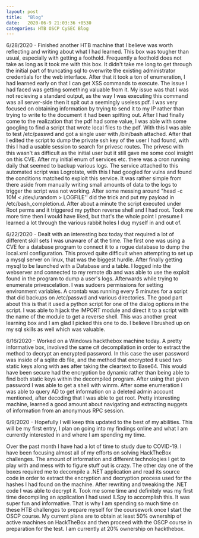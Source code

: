 ```yaml
---
layout: post
title:  "Blog"
date:   2020-06-9 21:03:36 +0530
categories: HTB OSCP CySEC Blog
---
```

6/28/2020 - Finished another HTB machine that I believe was worth reflecting and writing about what I had learned. This box was tougher than usual, especially with getting a foothold. Frequently a foothold does not take as long as it took me with this box. It didn't take me long to get through the initial part of truncating sql to overwrite the existing administrator credentials for the web interface. After that it took a ton of enumeration, I had learned early on that I can get XSS commands to execute. The issue I had faced was getting something valuable from it. My issue was that I was not recieving a standard output, as the way I was executing this command was all server-side then it spit out a seemingly useless pdf. I was very focused on obtaining information by trying to send it to my IP rather than trying to write to the document it had been spitting out. After I had finally come to the realization that the pdf had some value, I was able with some googling to find a script that wrote local files to the pdf. With this I was able to test /etc/passwd and got a single user with /bin/bash attached. After that I edited the script to dump the private ssh key of the user I had found, with this I had a usable session to search for privesc routes. The privesc with this wasn't as difficult as the initial user but it still gave me some cool insight on this CVE. After my initial enum of services etc. there was a cron running daily that seemed to backup various logs. The service attached to this automated script was Logrotate, with this I had googled for vulns and found the conditions matched to exploit this service. It was rather simple from there aside from manually writing small amounts of data to the logs to trigger the script was not working. After some messing around "head -c 10M < /dev/urandom > LOGFILE'' did the trick and put my payload in /etc/bash_completion.d. After about a minute the script executed under Root perms and it triggered my python reverse shell and I had root. Took me more time then I would have liked, but that's the whole point I presume I learned a lot through the various rabbit holes I dug myself in and out of.

 6/22/2020 - Dealt with an interesting box today that required a lot of different skill sets I was unaware of at the time. The first one was using a CVE for a database program to connect it to a rogue database to dump the local.xml configuration. This proved quite difficult when attempting to set up a mysql server on linux, that was the biggest hurdle. After finally getting mysql to be launched with a Database and a table. I logged into the webserver and connected to my remote db and was able to use the exploit found in the program to dump a user's logs. Afterwards while trying to enumerate privescelation. I was sudoers permissions for setting environment variables. A crontab was running every 5 minutes for a script that did backups on /etc/passwd and various directories. The good part about this is that it used a python script for one of the dialog options in the script. I was able to hijack the IMPORT module and direct it to a script with the name of the module to get a reverse shell. This was another great learning box and I am glad I picked this one to do. I believe I brushed up on my sql skills as well which was valuable.

6/16/2020 - Worked on a Windows hackthebox machine today. A pretty informative box, involved the same c# decompilation in order to extract the method to decrypt an encrypted password. In this case the user password was inside of a sqlite db file, and the method that encrypted it used two static keys along with aes after taking the cleartext to Base64. This would have been secure had the encryption be dynamic rather than being able to find both static keys within the decompiled program. After using that given password I was able to get a shell with winrm. After some enumeration I was able to query AD to get information on a deleted admin account mentioned, after decoding that I was able to get root. Pretty interesting machine, learned a good amount about navigating and extracting nuggets of information from an anonymous RPC session. 

6/9/2020 - Hopefully I will keep this updated to the best of my abilities. This will be my first entry, I plan on going into my findings online and what I am currently interested in and where I am spending my time.

Over the past month I have had a lot of time to study due to COVID-19. I have been focusing almost all of my efforts on solving HackTheBox challenges. The amount of information and different technologies I get to play with and mess with to figure stuff out is crazy. The other day one of the boxes required me to decompile a .NET application and read its source code in order to extract the encryption and decryption process used for the hashes I had found on the machine. After rewriting and tweaking the .NET code I was able to decrypt it. Took me some time and definitely was my first time decompiling an application I had used ILSpy to accomplish this. It was super fun and informative. That is why I am spending so much time on these HTB challenges to prepare myself for the coursework once I start the OSCP course. My current plans are to obtain at least 50% ownership of active machines on HackTheBox and then proceed with the OSCP course in preparation for the test. I am currently at 20% ownership on hackthebox.
